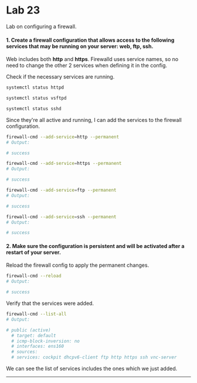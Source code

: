 # Lab 23

Lab on configuring a firewall.

#### 1. Create a firewall configuration that allows access to the following services that may be running on your server: web, ftp, ssh.

Web includes both **http** and **https**. Firewalld uses service names, so no need to change the other 2 services when defining it in the config.

Check if the necessary services are running.

```bash
systemctl status httpd

systemctl status vsftpd

systemctl status sshd
```

Since they're all active and running, I can add the services to the firewall configuration.

```bash
firewall-cmd --add-service=http --permanent
# Output:

# success 

firewall-cmd --add-service=https --permanent
# Output:

# success 

firewall-cmd --add-service=ftp --permanent
# Output:

# success 

firewall-cmd --add-service=ssh --permanent
# Output:

# success 
```


#### 2. Make sure the configuration is persistent and will be activated after a restart of your server.

Reload the firewall config to apply the permanent changes.

```bash
firewall-cmd --reload
# Output:

# success 
```

Verify that the services were added.

```bash
firewall-cmd --list-all
# Output:

# public (active)
  # target: default
  # icmp-block-inversion: no
  # interfaces: ens160
  # sources: 
  # services: cockpit dhcpv6-client ftp http https ssh vnc-server
```

We can see the list of services includes the ones which we just added.


---